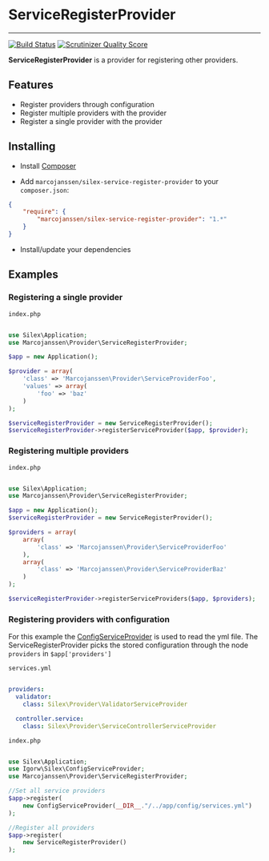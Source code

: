 # ServiceRegisterProvider #

-----

[![Build Status](https://api.travis-ci.org/marcojanssen/silex-service-register-provider.png?branch=master)](https://travis-ci.org/marcojanssen/silex-service-register-provider)
[![Scrutinizer Quality Score](https://scrutinizer-ci.com/g/marcojanssen/silex-service-register-provider/badges/quality-score.png?s=021de4c78b24e9d4fb68104dfe93d0b7b95da0e8)](https://scrutinizer-ci.com/g/marcojanssen/silex-service-register-provider/)

**ServiceRegisterProvider** is a provider for registering other providers.

## Features ##

- Register providers through configuration
- Register multiple providers with the provider
- Register a single provider with the provider

## Installing

- Install [Composer](http://getcomposer.org)

- Add `marcojanssen/silex-service-register-provider` to your `composer.json`:

```json
{
    "require": {
        "marcojanssen/silex-service-register-provider": "1.*"
    }
}
```

- Install/update your dependencies

## Examples

### Registering a single provider

`index.php`
```php

use Silex\Application;
use Marcojanssen\Provider\ServiceRegisterProvider;

$app = new Application();

$provider = array(
    'class' => 'Marcojanssen\Provider\ServiceProviderFoo',
    'values' => array(
        'foo' => 'baz'
    )
);

$serviceRegisterProvider = new ServiceRegisterProvider();
$serviceRegisterProvider->registerServiceProvider($app, $provider);

```

### Registering multiple providers

`index.php`
```php

use Silex\Application;
use Marcojanssen\Provider\ServiceRegisterProvider;

$app = new Application();
$serviceRegisterProvider = new ServiceRegisterProvider();

$providers = array(
    array(
        'class' => 'Marcojanssen\Provider\ServiceProviderFoo'
    ),
    array(
        'class' => 'Marcojanssen\Provider\ServiceProviderBaz'
    )
);

$serviceRegisterProvider->registerServiceProviders($app, $providers);

```

### Registering providers with configuration

For this example the [ConfigServiceProvider](https://github.com/igorw/ConfigServiceProvider) is used to read the yml file. The ServiceRegisterProvider picks the stored configuration through the node `providers` in `$app['providers']`

`services.yml`

```yml

providers:
  validator:
    class: Silex\Provider\ValidatorServiceProvider

  controller.service:
    class: Silex\Provider\ServiceControllerServiceProvider

```

`index.php`
```php

use Silex\Application;
use Igorw\Silex\ConfigServiceProvider;
use Marcojanssen\Provider\ServiceRegisterProvider;

//Set all service providers
$app->register(
    new ConfigServiceProvider(__DIR__."/../app/config/services.yml")
);

//Register all providers
$app->register(
    new ServiceRegisterProvider()
);

```